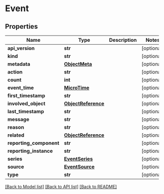 # Event

## Properties
Name | Type | Description | Notes
------------ | ------------- | ------------- | -------------
**api_version** | **str** |  | [optional] 
**kind** | **str** |  | [optional] 
**metadata** | [**ObjectMeta**](ObjectMeta.md) |  | [optional] 
**action** | **str** |  | [optional] 
**count** | **int** |  | [optional] 
**event_time** | [**MicroTime**](MicroTime.md) |  | [optional] 
**first_timestamp** | **str** |  | [optional] 
**involved_object** | [**ObjectReference**](ObjectReference.md) |  | [optional] 
**last_timestamp** | **str** |  | [optional] 
**message** | **str** |  | [optional] 
**reason** | **str** |  | [optional] 
**related** | [**ObjectReference**](ObjectReference.md) |  | [optional] 
**reporting_component** | **str** |  | [optional] 
**reporting_instance** | **str** |  | [optional] 
**series** | [**EventSeries**](EventSeries.md) |  | [optional] 
**source** | [**EventSource**](EventSource.md) |  | [optional] 
**type** | **str** |  | [optional] 

[[Back to Model list]](../README.md#documentation-for-models) [[Back to API list]](../README.md#documentation-for-api-endpoints) [[Back to README]](../README.md)

